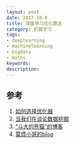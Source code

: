 ```yaml
---
layout: post
date: 2017-10-8
title: 深度学习优化算法
category: 机器学习
tags: 
- deeplearning
- machinelearning
- bigdata
- maths
keywords: 
description:
---
```


## 参考
1. [如何选择优化器](http://www.jianshu.com/p/d99b83f4c1a6)
2. [当我们在谈论数据挖掘](https://zhuanlan.zhihu.com/data-miner)
3. [“斗大的熊猫”的博客](http://blog.topspeedsnail.com/)
4. [莫烦小哥的blog](https://morvanzhou.github.io/)

